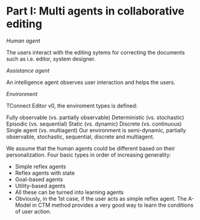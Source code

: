# Part I: Multi agents in collaborative editing

*Human agent*

The users interact with the editing sytems for correcting the documents such as i.e. editor, system designer.

*Assistance agent*

An intelligence agent observes user interaction and helps the users.

*Environment*

TConnect Editor v0, the enviroment types is defined:

Fully observable (vs. partially observable)
Deterministic (vs. stochastic)
Episodic (vs. sequential)
Static (vs. dynamic)
Discrete (vs. continuous)
Single agent (vs. multiagent)
Our environment is semi-dynamic, partially observable, stochastic, sequential, discrete and multiagent.

We assume that the human agents could be different based on their personalization. Four basic types in order of increasing generality:

* Simple reflex agents
* Reflex agents with state
* Goal-based agents
* Utility-based agents
* All these can be turned into learning agents
* Obviously, in the 1st case, if the user acts as simple reflex agent. The A-Model in CTM method provides a very good way to learn the conditions of user action.
